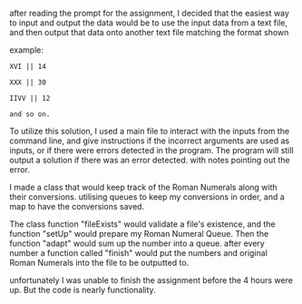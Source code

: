 after reading the prompt for the assignment, I decided that the easiest way to input and output the data would be
to use the input data from a text file, and then output that data onto another text file matching the format shown

example:

    XVI || 14
    
    XXX || 30
    
    IIVV || 12
    
    and so on.

To utilize this solution, I used a main file to interact with the inputs from the command line, and give
instructions if the incorrect arguments are used as inputs, or if there were errors detected in the program.
The program will still output a solution if there was an error detected. with notes pointing out the error.

I made a class that would keep track of the Roman Numerals along with their conversions. utilising queues to keep my
conversions in order, and a map to have the conversions saved.

The class function "fileExists" would validate a file's existence, and the function "setUp" would prepare my Roman
Numeral Queue. Then the function "adapt" would sum up the number into a queue. after every number a function called
"finish" would put the numbers and original Roman Numerals into the file to be outputted to.

unfortunately I was unable to finish the assignment before the 4 hours were up. But the code is nearly functionality.
